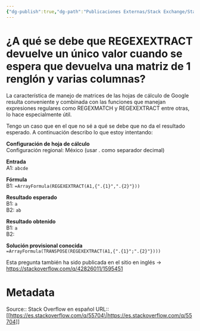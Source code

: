 ```yaml
---
{"dg-publish":true,"dg-path":"Publicaciones Externas/Stack Exchange/Stack Overflow en español/es.stackoverflow.com-55704.md","permalink":"/publicaciones-externas/stack-exchange/stack-overflow-en-espanol/es-stackoverflow-com-55704/","title":"¿A qué se debe que REGEXEXTRACT devuelve un único valor cuando se espera que devuelva una matriz de 1 renglón y varias columnas?","hide":true,"noteIcon":"default","created":"2024-04-03T12:49:10.417-06:00","updated":"2024-04-05T16:43:49.530-06:00"}
---
```


# ¿A qué se debe que REGEXEXTRACT devuelve un único valor cuando se espera que devuelva una matriz de 1 renglón y varias columnas?

La característica de manejo de matrices de las hojas de cálculo de Google resulta conveniente y combinada con las funciones que manejan expresiones regulares como REGEXMATCH y REGEXEXTRACT entre otras, lo hace especialmente útil.

Tengo un caso que en el que no sé a qué se debe que no da el resultado esperado. A continuación describo lo que estoy intentando:

**Configuración de hoja de cálculo**  
Configuración regional: México (usar . como separador decimal)  

**Entrada**  
A1: `abcde`  

**Fórmula**  
B1: `=ArrayFormula(REGEXEXTRACT(A1,{".{1}",".{2}"}))`  

**Resultado esperado**  
B1: `a`  
B2: `ab`  

**Resultado obtenido**  
B1: `a`  
B2: 

**Solución provisional conocida**  
`=ArrayFormula(TRANSPOSE(REGEXEXTRACT(A1,{".{1}";".{2}"})))` 

Esta pregunta también ha sido publicada en el sitio en inglés -> https://stackoverflow.com/q/42826011/1595451

# Metadata
Source:: Stack Overflow en español
URL:: [[https://es.stackoverflow.com/q/55704\|https://es.stackoverflow.com/q/55704]]

